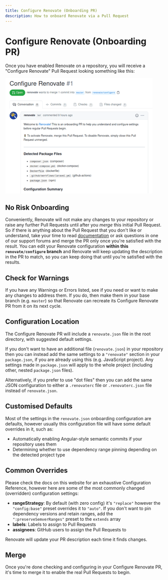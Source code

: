 ```yaml
---
title: Configure Renovate (Onboarding PR)
description: How to onboard Renovate via a Pull Request
---
```


# Configure Renovate (Onboarding PR)

Once you have enabled Renovate on a repository, you will receive a "Configure Renovate" Pull Request looking something like this:

![Onboarding](assets/images/onboarding.png)

## No Risk Onboarding

Conveniently, Renovate will not make any changes to your repository or raise any further Pull Requests until after you _merge_ this initial Pull Request.
So if there is anything about the Pull Request that you don't like or understand, take your time to read [documentation](https://docs.renovatebot.com) or ask questions in one of our support forums and merge the PR only once you're satisfied with the result.
You can edit your Renovate configuration **within this `renovate/configure` branch** and Renovate will keep updating the description in the PR to match, so you can keep doing that until you're satisfied with the results.

## Check for Warnings

If you have any Warnings or Errors listed, see if you need or want to make any changes to address them.
If you do, then make them in your base branch (e.g. `master`) so that Renovate can recreate its Configure Renovate PR from it on its next cycle.

## Configuration Location

The Configure Renovate PR will include a `renovate.json` file in the root directory, with suggested default settings.

If you don't want to have an additional file (`renovate.json`) in your repository then you can instead add the same settings to a `"renovate"` section in your `package.json`, if you are already using this (e.g. JavaScript project).
Any settings made in `package.json` will apply to the whole project (including other, nested `package.json` files).

Alternatively, if you prefer to use "dot files" then you can add the same JSON configuration to either a `.renovaterc` file or `.renovaterc.json` file instead of `renovate.json`.

## Customised Defaults

Most of the settings in the `renovate.json` onboarding configuration are defaults, however usually this configuration file will have some default overrides in it, such as:

- Automatically enabling Angular-style semantic commits if your repository uses them
- Determining whether to use dependency range pinning depending on the detected project type

## Common Overrides

Please check the docs on this website for an exhaustive Configuration Reference, however here are some of the most commonly changed (overridden) configuration settings:

- **rangeStrategy**: By default (with zero config) it's `"replace"` however the `"config:base"` preset overrides it to `"auto"`. If you don't want to pin dependency versions and retain ranges, add the `":preserveSemverRanges"` preset to the `extends` array
- **labels**: Labels to assign to Pull Requests
- **assignees**: GitHub users to assign the Pull Requests to

Renovate will update your PR description each time it finds changes.

## Merge

Once you're done checking and configuring in your Configure Renovate PR, it's time to merge it to enable the real Pull Requests to begin.

